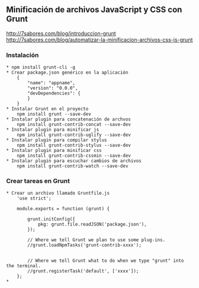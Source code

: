 
## Minificación de archivos JavaScript y CSS con Grunt
http://7sabores.com/blog/introduccion-grunt
http://7sabores.com/blog/automatizar-la-minificacion-archivos-css-js-grunt

### Instalación
    * npm install grunt-cli -g
    * Crear package.json genérico en la aplicación
        {
            "name": "appname",
            "version": "0.0.0",
            "devDependencies": {
            }
        }
    * Instalar Grunt en el proyecto 
        npm install grunt --save-dev
    * Instalar plugin para concatenación de archvos
        npm install grunt-contrib-concat --save-dev
    * Instalar plugin para minificar js
        npm install grunt-contrib-uglify --save-dev
    * Instalar plugin para compilar stylus
        npm install grunt-contrib-stylus --save-dev
    * Instalar plugin para minificar css 
        npm install grunt-contrib-cssmin --save-dev
    * Instalar plugin para escuchar cambios de archivos
        npm install grunt-contrib-watch --save-dev

    
### Crear tareas en Grunt
    * Crear un archivo llamado Gruntfile.js
        'use strict';
     
        module.exports = function (grunt) {
         
            grunt.initConfig({
                pkg: grunt.file.readJSON('package.json'),
            });
         
            // Where we tell Grunt we plan to use some plug-ins.
            //grunt.loadNpmTasks('grunt-contrib-xxxx');
         
         
            // Where we tell Grunt what to do when we type "grunt" into the terminal.
            //grunt.registerTask('default', ['xxxx']);
        };
    * 


